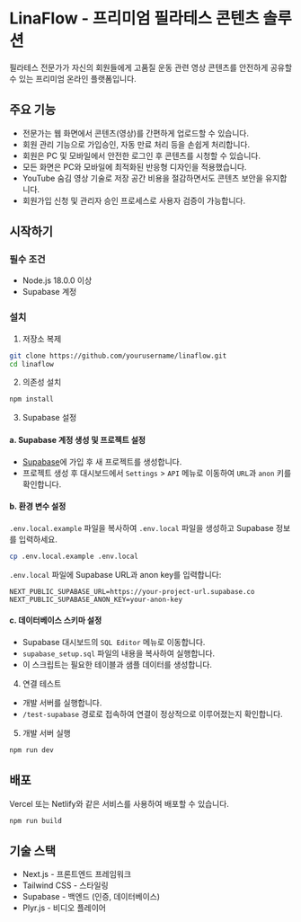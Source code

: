 # LinaFlow - 프리미엄 필라테스 콘텐츠 솔루션

필라테스 전문가가 자신의 회원들에게 고품질 운동 관련 영상 콘텐츠를 안전하게 공유할 수 있는 프리미엄 온라인 플랫폼입니다.

## 주요 기능

- 전문가는 웹 화면에서 콘텐츠(영상)를 간편하게 업로드할 수 있습니다.
- 회원 관리 기능으로 가입승인, 자동 만료 처리 등을 손쉽게 처리합니다.
- 회원은 PC 및 모바일에서 안전한 로그인 후 콘텐츠를 시청할 수 있습니다.
- 모든 화면은 PC와 모바일에 최적화된 반응형 디자인을 적용했습니다.
- YouTube 숨김 영상 기술로 저장 공간 비용을 절감하면서도 콘텐츠 보안을 유지합니다.
- 회원가입 신청 및 관리자 승인 프로세스로 사용자 검증이 가능합니다.

## 시작하기

### 필수 조건

- Node.js 18.0.0 이상
- Supabase 계정

### 설치

1. 저장소 복제

```bash
git clone https://github.com/yourusername/linaflow.git
cd linaflow
```

2. 의존성 설치

```bash
npm install
```

3. Supabase 설정

#### a. Supabase 계정 생성 및 프로젝트 설정

- [Supabase](https://supabase.com)에 가입 후 새 프로젝트를 생성합니다.
- 프로젝트 생성 후 대시보드에서 `Settings` > `API` 메뉴로 이동하여 `URL`과 `anon` 키를 확인합니다.

#### b. 환경 변수 설정

`.env.local.example` 파일을 복사하여 `.env.local` 파일을 생성하고 Supabase 정보를 입력하세요.

```bash
cp .env.local.example .env.local
```

`.env.local` 파일에 Supabase URL과 anon key를 입력합니다:

```
NEXT_PUBLIC_SUPABASE_URL=https://your-project-url.supabase.co
NEXT_PUBLIC_SUPABASE_ANON_KEY=your-anon-key
```

#### c. 데이터베이스 스키마 설정

- Supabase 대시보드의 `SQL Editor` 메뉴로 이동합니다.
- `supabase_setup.sql` 파일의 내용을 복사하여 실행합니다.
- 이 스크립트는 필요한 테이블과 샘플 데이터를 생성합니다.

4. 연결 테스트

- 개발 서버를 실행합니다.
- `/test-supabase` 경로로 접속하여 연결이 정상적으로 이루어졌는지 확인합니다.

5. 개발 서버 실행

```bash
npm run dev
```

## 배포

Vercel 또는 Netlify와 같은 서비스를 사용하여 배포할 수 있습니다.

```bash
npm run build
```

## 기술 스택

- Next.js - 프론트엔드 프레임워크
- Tailwind CSS - 스타일링
- Supabase - 백엔드 (인증, 데이터베이스)
- Plyr.js - 비디오 플레이어
